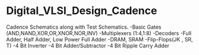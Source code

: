 ﻿# Digital_VLSI_Design_Cadence
Cadence Schematics along with Test Schematics.
-Basic Gates (AND,NAND,XOR,OR,XNOR,NOR,INV)
-Multiplexers (1:4,1:8)
-Decoders
-Full Adder, Half Adder, Low Power Full Adder
-DRAM, SRAM
-Flip-Flops(JK , SR, T)
-4 Bit Inverter
-4 Bit Adder/Subtractor
-4 Bit Ripple Carry Adder

